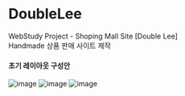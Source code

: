 # DoubleLee
WebStudy Project - Shoping Mall Site [Double Lee] <br>
Handmade 상품 판매 사이트 제작 <br>

<h4>초기 레이아웃 구성안</h4>

![image](https://github.com/solji622/DoubleLee/assets/126930370/abc32451-61e5-4f97-bfc8-cfebdd151ee7)
![image](https://github.com/solji622/DoubleLee/assets/126930370/c53b12b8-ef48-45a8-8ec3-47301b8f8741)
![image](https://github.com/solji622/DoubleLee/assets/126930370/ce222853-f1dc-42e9-a019-365428e201ea)

